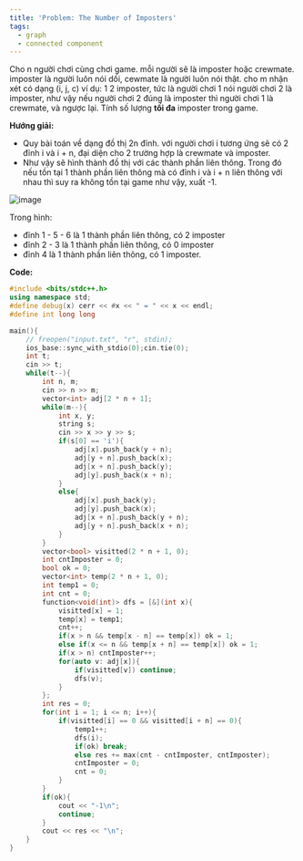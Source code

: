 ```yaml
---
title: 'Problem: The Number of Imposters'
tags:
  - graph
  - connected component
---
```

Cho n người chơi cùng chơi game. mỗi người sẽ là imposter hoặc crewmate. imposter là người luôn nói dối, cewmate là người luôn nói thật. cho m nhận xét có dạng (i, j, c) ví dụ: 1 2 imposter, tức là người chơi 1 nói người chơi 2 là imposter, như vậy nếu người chơi 2 đúng là imposter thì người chơi 1 là crewmate, và ngược lại.
Tính số lượng **tối đa** imposter  trong game.

<!--more-->

**Hướng giải:**

- Quy bài toán về dạng đồ thị 2n đỉnh. với người chơi i tương ứng sẽ có 2 đỉnh i và i + n, đại diện cho 2 trường hợp là crewmate và imposter.
- Như vậy sẽ hình thành đồ thị với các thành phần liên thông. Trong đó nếu tồn tại 1 thành phần liên thông mà có đỉnh i và i + n liên thông với nhau thì suy ra không tồn tại game như vậy, xuất -1.

![image](https://user-images.githubusercontent.com/83690404/136875128-a32a6a71-0191-46ba-b217-53f2fc91b8ad.png)

Trong hình:
- đỉnh 1 - 5 - 6 là 1 thành phần liên thông, có 2 imposter
- đỉnh 2 - 3 là 1 thành phần liên thông, có 0 imposter
- đỉnh 4 là 1 thành phần liên thông, có 1 imposter.

**Code:**

```cpp
#include <bits/stdc++.h>
using namespace std;
#define debug(x) cerr << #x << " = " << x << endl;
#define int long long

main(){
    // freopen("input.txt", "r", stdin);
    ios_base::sync_with_stdio(0);cin.tie(0);
    int t;
    cin >> t;
    while(t--){
        int n, m;
        cin >> n >> m;
        vector<int> adj[2 * n + 1];
        while(m--){
            int x, y;
            string s;
            cin >> x >> y >> s;
            if(s[0] == 'i'){
                adj[x].push_back(y + n);
                adj[y + n].push_back(x);
                adj[x + n].push_back(y);
                adj[y].push_back(x + n);
            }
            else{
                adj[x].push_back(y);
                adj[y].push_back(x);
                adj[x + n].push_back(y + n);
                adj[y + n].push_back(x + n);
            }
        }
        vector<bool> visitted(2 * n + 1, 0);
        int cntImposter = 0;
        bool ok = 0;
        vector<int> temp(2 * n + 1, 0);
        int temp1 = 0;
        int cnt = 0;
        function<void(int)> dfs = [&](int x){
            visitted[x] = 1;
            temp[x] = temp1;
            cnt++;
            if(x > n && temp[x - n] == temp[x]) ok = 1;
            else if(x <= n && temp[x + n] == temp[x]) ok = 1;
            if(x > n) cntImposter++;
            for(auto v: adj[x]){
                if(visitted[v]) continue;
                dfs(v);
            }
        };
        int res = 0;
        for(int i = 1; i <= n; i++){
            if(visitted[i] == 0 && visitted[i + n] == 0){
                temp1++;
                dfs(i);
                if(ok) break;
                else res += max(cnt - cntImposter, cntImposter);
                cntImposter = 0;
                cnt = 0;
            }
        }
        if(ok){
            cout << "-1\n";
            continue;
        }
        cout << res << "\n";
    }
}
```
